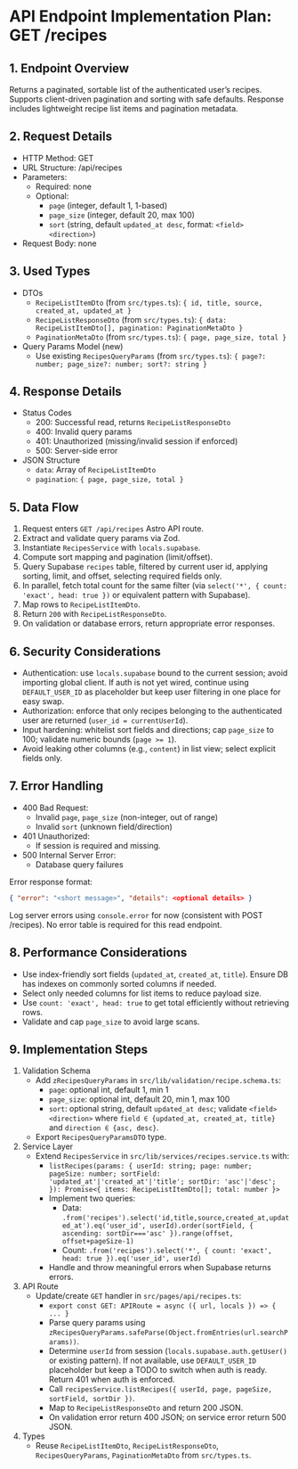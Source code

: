 # API Endpoint Implementation Plan: GET /recipes

## 1. Endpoint Overview

Returns a paginated, sortable list of the authenticated user’s recipes. Supports client-driven pagination and sorting with safe defaults. Response includes lightweight recipe list items and pagination metadata.

## 2. Request Details

- HTTP Method: GET
- URL Structure: /api/recipes
- Parameters:
  - Required: none
  - Optional:
    - `page` (integer, default 1, 1-based)
    - `page_size` (integer, default 20, max 100)
    - `sort` (string, default `updated_at desc`, format: `<field> <direction>`)
- Request Body: none

## 3. Used Types

- DTOs
  - `RecipeListItemDto` (from `src/types.ts`): `{ id, title, source, created_at, updated_at }`
  - `RecipeListResponseDto` (from `src/types.ts`): `{ data: RecipeListItemDto[], pagination: PaginationMetaDto }`
  - `PaginationMetaDto` (from `src/types.ts`): `{ page, page_size, total }`
- Query Params Model (new)
  - Use existing `RecipesQueryParams` (from `src/types.ts`): `{ page?: number; page_size?: number; sort?: string }`

## 4. Response Details

- Status Codes
  - 200: Successful read, returns `RecipeListResponseDto`
  - 400: Invalid query params
  - 401: Unauthorized (missing/invalid session if enforced)
  - 500: Server-side error
- JSON Structure
  - `data`: Array of `RecipeListItemDto`
  - `pagination`: `{ page, page_size, total }`

## 5. Data Flow

1. Request enters `GET /api/recipes` Astro API route.
2. Extract and validate query params via Zod.
3. Instantiate `RecipesService` with `locals.supabase`.
4. Compute sort mapping and pagination (limit/offset).
5. Query Supabase `recipes` table, filtered by current user id, applying sorting, limit, and offset, selecting required fields only.
6. In parallel, fetch total count for the same filter (via `select('*', { count: 'exact', head: true })` or equivalent pattern with Supabase).
7. Map rows to `RecipeListItemDto`.
8. Return `200` with `RecipeListResponseDto`.
9. On validation or database errors, return appropriate error responses.

## 6. Security Considerations

- Authentication: use `locals.supabase` bound to the current session; avoid importing global client. If auth is not yet wired, continue using `DEFAULT_USER_ID` as placeholder but keep user filtering in one place for easy swap.
- Authorization: enforce that only recipes belonging to the authenticated user are returned (`user_id = currentUserId`).
- Input hardening: whitelist sort fields and directions; cap `page_size` to 100; validate numeric bounds (`page >= 1`).
- Avoid leaking other columns (e.g., `content`) in list view; select explicit fields only.

## 7. Error Handling

- 400 Bad Request:
  - Invalid `page`, `page_size` (non-integer, out of range)
  - Invalid `sort` (unknown field/direction)
- 401 Unauthorized:
  - If session is required and missing.
- 500 Internal Server Error:
  - Database query failures

Error response format:

```json
{ "error": "<short message>", "details": <optional details> }
```

Log server errors using `console.error` for now (consistent with POST /recipes). No error table is required for this read endpoint.

## 8. Performance Considerations

- Use index-friendly sort fields (`updated_at`, `created_at`, `title`). Ensure DB has indexes on commonly sorted columns if needed.
- Select only needed columns for list items to reduce payload size.
- Use `count: 'exact', head: true` to get total efficiently without retrieving rows.
- Validate and cap `page_size` to avoid large scans.

## 9. Implementation Steps

1. Validation Schema
   - Add `zRecipesQueryParams` in `src/lib/validation/recipe.schema.ts`:
     - `page`: optional int, default 1, min 1
     - `page_size`: optional int, default 20, min 1, max 100
     - `sort`: optional string, default `updated_at desc`; validate `<field> <direction>` where `field ∈ {updated_at, created_at, title}` and `direction ∈ {asc, desc}`.
   - Export `RecipesQueryParamsDTO` type.
2. Service Layer
   - Extend `RecipesService` in `src/lib/services/recipes.service.ts` with:
     - `listRecipes(params: { userId: string; page: number; pageSize: number; sortField: 'updated_at'|'created_at'|'title'; sortDir: 'asc'|'desc'; }): Promise<{ items: RecipeListItemDto[]; total: number }>`
     - Implement two queries:
       - Data: `.from('recipes').select('id,title,source,created_at,updated_at').eq('user_id', userId).order(sortField, { ascending: sortDir==='asc' }).range(offset, offset+pageSize-1)`
       - Count: `.from('recipes').select('*', { count: 'exact', head: true }).eq('user_id', userId)`
     - Handle and throw meaningful errors when Supabase returns errors.
3. API Route
   - Update/create `GET` handler in `src/pages/api/recipes.ts`:
     - `export const GET: APIRoute = async ({ url, locals }) => { ... }`
     - Parse query params using `zRecipesQueryParams.safeParse(Object.fromEntries(url.searchParams))`.
     - Determine `userId` from session (`locals.supabase.auth.getUser()` or existing pattern). If not available, use `DEFAULT_USER_ID` placeholder but keep a TODO to switch when auth is ready. Return 401 when auth is enforced.
     - Call `recipesService.listRecipes({ userId, page, pageSize, sortField, sortDir })`.
     - Map to `RecipeListResponseDto` and return 200 JSON.
     - On validation error return 400 JSON; on service error return 500 JSON.
4. Types
   - Reuse `RecipeListItemDto`, `RecipeListResponseDto`, `RecipesQueryParams`, `PaginationMetaDto` from `src/types.ts`.
